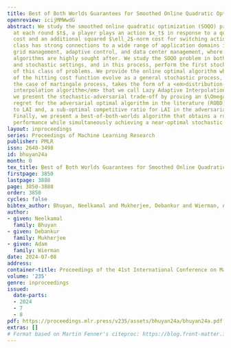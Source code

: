 ```yaml
---
title: Best of Both Worlds Guarantees for Smoothed Online Quadratic Optimization
openreview: icijMMWwdG
abstract: We study the smoothed online quadratic optimization (SOQO) problem where,
  at each round $t$, a player plays an action $x_t$ in response to a quadratic hitting
  cost and an additional squared $\ell_2$-norm cost for switching actions. This problem
  class has strong connections to a wide range of application domains including smart
  grid management, adaptive control, and data center management, where switching-efficient
  algorithms are highly sought after. We study the SOQO problem in both adversarial
  and stochastic settings, and in this process, perform the first stochastic analysis
  of this class of problems. We provide the online optimal algorithm when the minimizers
  of the hitting cost function evolve as a general stochastic process, which, for
  the case of martingale process, takes the form of a <em>distribution-agnostic dynamic
  interpolation algorithm</em> that we call Lazy Adaptive Interpolation (LAI). Next,
  we present the stochastic-adversarial trade-off by proving an $\Omega(T)$ expected
  regret for the adversarial optimal algorithm in the literature (ROBD) with respect
  to LAI and, a sub-optimal competitive ratio for LAI in the adversarial setting.
  Finally, we present a best-of-both-worlds algorithm that obtains a robust adversarial
  performance while simultaneously achieving a near-optimal stochastic performance.
layout: inproceedings
series: Proceedings of Machine Learning Research
publisher: PMLR
issn: 2640-3498
id: bhuyan24a
month: 0
tex_title: Best of Both Worlds Guarantees for Smoothed Online Quadratic Optimization
firstpage: 3850
lastpage: 3888
page: 3850-3888
order: 3850
cycles: false
bibtex_author: Bhuyan, Neelkamal and Mukherjee, Debankur and Wierman, Adam
author:
- given: Neelkamal
  family: Bhuyan
- given: Debankur
  family: Mukherjee
- given: Adam
  family: Wierman
date: 2024-07-08
address:
container-title: Proceedings of the 41st International Conference on Machine Learning
volume: '235'
genre: inproceedings
issued:
  date-parts:
  - 2024
  - 7
  - 8
pdf: https://proceedings.mlr.press/v235/assets/bhuyan24a/bhuyan24a.pdf
extras: []
# Format based on Martin Fenner's citeproc: https://blog.front-matter.io/posts/citeproc-yaml-for-bibliographies/
---
```

